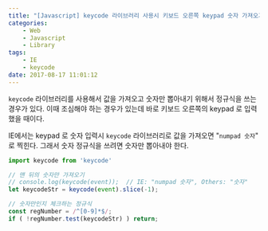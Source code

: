 ```yaml
---
title: "[Javascript] keycode 라이브러리 사용시 키보드 오른쪽 keypad 숫자 가져오기"
categories:
    - Web
    - Javascript
    - Library
tags:
    - IE
    - keycode
date: 2017-08-17 11:01:12
---
```


`keycode` 라이브러리를 사용해서 값을 가져오고 숫자만 뽑아내기 위해서 정규식을 쓰는 경우가 있다.
이때 조심해야 하는 경우가 있는데 바로 키보드 오른쪽의 keypad 로 입력했을 때이다.

IE에서는 keypad 로 숫자 입력시 `keycode` 라이브러리로 값을 가져오면 "`numpad 숫자`" 로 찍힌다.
그래서 숫자 정규식을 쓰려면 숫자만 뽑아내야 한다. 

```jsx
import keycode from 'keycode'

// 맨 뒤의 숫자만 가져오기
// console.log(keycode(event));  // IE: "numpad 숫자", Others: "숫자"
let keycodeStr = keycode(event).slice(-1);

// 숫자만인지 체크하는 정규식
const regNumber = /^[0-9]*$/;
if ( !regNumber.test(keycodeStr) ) return;
```